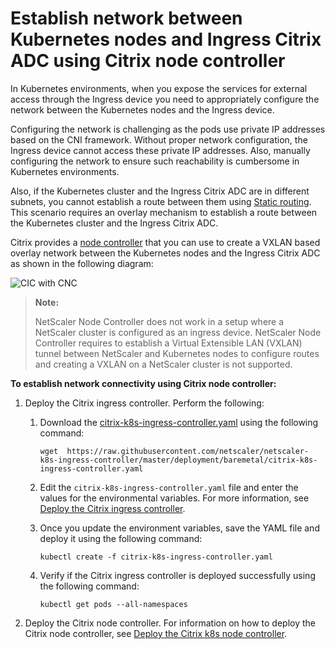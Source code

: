 # Establish network between Kubernetes nodes and Ingress Citrix ADC using Citrix node controller

In Kubernetes environments, when you expose the services for external access through the Ingress device you need to appropriately configure the network between the Kubernetes nodes and the Ingress device.

Configuring the network is challenging as the pods use private IP addresses based on the CNI framework. Without proper network configuration, the Ingress device cannot access these private IP addresses. Also, manually configuring the network to ensure such reachability is cumbersome in Kubernetes environments.

Also, if the Kubernetes cluster and the Ingress Citrix ADC are in different subnets, you cannot establish a route between them using [Static routing](staticrouting.md). This scenario requires an overlay mechanism to establish a route between the Kubernetes cluster and the Ingress Citrix ADC.

Citrix provides a [node controller](https://github.com/citrix/citrix-k8s-node-controller) that you can use to create a VXLAN based overlay network between the Kubernetes nodes and the Ingress Citrix ADC as shown in the following diagram:

![CIC with CNC](../media/cic-cnc.png)

> **Note:**
>
> NetScaler Node Controller does not work in a setup where a NetScaler cluster is configured as an ingress device. NetScaler Node Controller requires to establish a Virtual Extensible LAN (VXLAN) tunnel between NetScaler and Kubernetes nodes to configure routes and creating a VXLAN on a NetScaler cluster is not supported.

**To establish network connectivity using Citrix node controller:**

1.  Deploy the Citrix ingress controller. Perform the following:

    1.  Download the [citrix-k8s-ingress-controller.yaml](https://github.com/netscaler/netscaler-k8s-ingress-controller/blob/master/deployment/baremetal/citrix-k8s-ingress-controller.yaml) using the following command:

            wget  https://raw.githubusercontent.com/netscaler/netscaler-k8s-ingress-controller/master/deployment/baremetal/citrix-k8s-ingress-controller.yaml

    2.  Edit the `citrix-k8s-ingress-controller.yaml` file and enter the values for the environmental variables. For more information, see [Deploy the Citrix ingress controller](https://docs.netscaler.com/en-us/citrix-k8s-ingress-controller/deploy/cic-yaml.html).


    3.  Once you update the environment variables, save the YAML file and deploy it using the following command:

            kubectl create -f citrix-k8s-ingress-controller.yaml

    4.  Verify if the Citrix ingress controller is deployed successfully using the following command:

            kubectl get pods --all-namespaces

2.  Deploy the Citrix node controller. For information on how to deploy the Citrix node controller, see [Deploy the Citrix k8s node controller](https://github.com/citrix/citrix-k8s-node-controller/blob/master/deploy/README.md).
